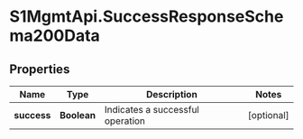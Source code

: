 # S1MgmtApi.SuccessResponseSchema200Data

## Properties
Name | Type | Description | Notes
------------ | ------------- | ------------- | -------------
**success** | **Boolean** | Indicates a successful operation | [optional] 


